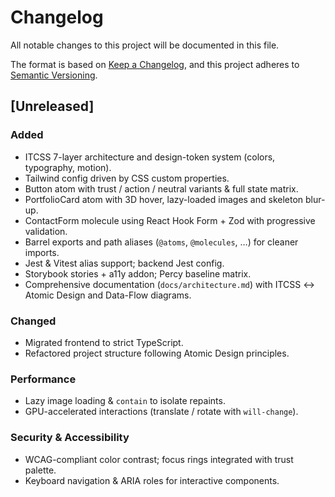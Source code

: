 # Changelog

All notable changes to this project will be documented in this file.

The format is based on [Keep a Changelog](https://keepachangelog.com/en/1.1.0/), and this project adheres to [Semantic Versioning](https://semver.org/spec/v2.0.0.html).

## [Unreleased]

### Added
- ITCSS 7-layer architecture and design-token system (colors, typography, motion).
- Tailwind config driven by CSS custom properties.
- Button atom with trust / action / neutral variants & full state matrix.
- PortfolioCard atom with 3D hover, lazy-loaded images and skeleton blur-up.
- ContactForm molecule using React Hook Form + Zod with progressive validation.
- Barrel exports and path aliases (`@atoms`, `@molecules`, …) for cleaner imports.
- Jest & Vitest alias support; backend Jest config.
- Storybook stories + a11y addon; Percy baseline matrix.
- Comprehensive documentation (`docs/architecture.md`) with ITCSS ↔ Atomic Design and Data-Flow diagrams.

### Changed
- Migrated frontend to strict TypeScript.
- Refactored project structure following Atomic Design principles.

### Performance
- Lazy image loading & `contain` to isolate repaints.
- GPU-accelerated interactions (translate / rotate with `will-change`).

### Security & Accessibility
- WCAG-compliant color contrast; focus rings integrated with trust palette.
- Keyboard navigation & ARIA roles for interactive components. 